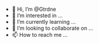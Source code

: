 - 👋 Hi, I’m @Gtrdne
- 👀 I’m interested in ...
- 🌱 I’m currently learning ...
- 💞️ I’m looking to collaborate on ...
- 📫 How to reach me ...

<!---
Gtrdne/Gtrdne is a ✨ special ✨ repository because its `README.md` (this file) appears on your GitHub profile.
You can click the Preview link to take a look at your changes.
--->
